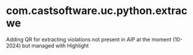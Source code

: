 # com.castsoftware.uc.python.extracwe
Adding QR for extracting violations not present in AIP at the moment (10-2024) but managed with Highlight
